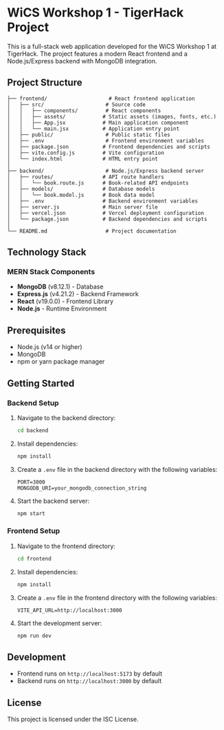 # WiCS Workshop 1 - TigerHack Project

This is a full-stack web application developed for the WiCS Workshop 1 at TigerHack. The project features a modern React frontend and a Node.js/Express backend with MongoDB integration.

## Project Structure

```
├── frontend/                    # React frontend application
│   ├── src/                    # Source code
│   │   ├── components/         # React components
│   │   ├── assets/            # Static assets (images, fonts, etc.)
│   │   ├── App.jsx            # Main application component
│   │   └── main.jsx           # Application entry point
│   ├── public/                 # Public static files
│   ├── .env                    # Frontend environment variables
│   ├── package.json           # Frontend dependencies and scripts
│   ├── vite.config.js         # Vite configuration
│   └── index.html             # HTML entry point
│
├── backend/                    # Node.js/Express backend server
│   ├── routes/                # API route handlers
│   │   └── book.route.js      # Book-related API endpoints
│   ├── models/                # Database models
│   │   └── book.model.js      # Book data model
│   ├── .env                   # Backend environment variables
│   ├── server.js              # Main server file
│   ├── vercel.json            # Vercel deployment configuration
│   └── package.json           # Backend dependencies and scripts
│
└── README.md                   # Project documentation
```

## Technology Stack

### MERN Stack Components

- **MongoDB** (v8.12.1) - Database
- **Express.js** (v4.21.2) - Backend Framework
- **React** (v19.0.0) - Frontend Library
- **Node.js** - Runtime Environment

## Prerequisites

- Node.js (v14 or higher)
- MongoDB
- npm or yarn package manager

## Getting Started

### Backend Setup

1. Navigate to the backend directory:

   ```bash
   cd backend
   ```

2. Install dependencies:

   ```bash
   npm install
   ```

3. Create a `.env` file in the backend directory with the following variables:

   ```
   PORT=3000
   MONGODB_URI=your_mongodb_connection_string
   ```

4. Start the backend server:
   ```bash
   npm start
   ```

### Frontend Setup

1. Navigate to the frontend directory:

   ```bash
   cd frontend
   ```

2. Install dependencies:

   ```bash
   npm install
   ```

3. Create a `.env` file in the frontend directory with the following variables:

   ```
   VITE_API_URL=http://localhost:3000
   ```

4. Start the development server:
   ```bash
   npm run dev
   ```

## Development

- Frontend runs on `http://localhost:5173` by default
- Backend runs on `http://localhost:3000` by default

## License

This project is licensed under the ISC License.
